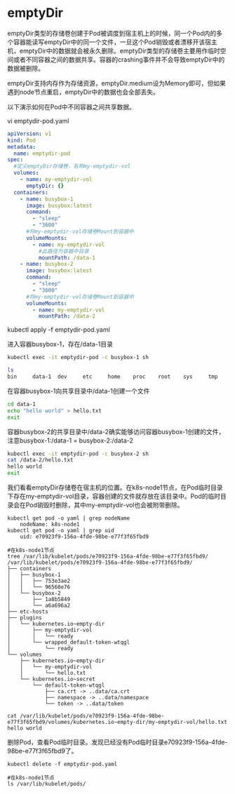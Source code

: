 # emptyDir

emptyDir类型的存储卷创建于Pod被调度到宿主机上的时候，同一个Pod内的多个容器能读写emptyDir中的同一个文件，一旦这个Pod销毁或者漂移开该宿主机，emptyDir中的数据就会被永久删除。emptyDir类型的存储卷主要用作临时空间或者不同容器之间的数据共享。容器的crashing事件并不会导致emptyDir中的数据被删除。

emptyDir支持内存作为存储资源，emptyDir.medium设为Memory即可，但如果遇到node节点重启，emptyDir中的数据也会全部丢失。



以下演示如何在Pod中不同容器之间共享数据。

vi emptydir-pod.yaml

```yaml
apiVersion: v1
kind: Pod
metadata:
  name: emptydir-pod
spec:
  #定义emptyDir存储卷，名称my-emptydir-vol
  volumes:
    - name: my-emptydir-vol
      emptyDir: {}
  containers:
    - name: busybox-1
      image: busybox:latest
      command:
        - "sleep"
        - "3600"
      #将my-emptydir-vol存储卷Mount到容器中
      volumeMounts:
        - name: my-emptydir-vol
          #此路径为容器中目录
          mountPath: /data-1
    - name: busybox-2
      image: busybox:latest
      command:
        - "sleep"
        - "3600"
      #将my-emptydir-vol存储卷Mount到容器中
      volumeMounts:
        - name: my-emptydir-vol
          mountPath: /data-2
```

kubectl apply -f emptydir-pod.yaml

进入容器busybox-1，存在/data-1目录

```bash
kubectl exec -it emptydir-pod -c busybox-1 sh

ls
bin     data-1  dev     etc     home    proc    root    sys     tmp     usr     var

```

在容器busybox-1向共享目录中/data-1创建一个文件

```bash
cd data-1
echo "hello world" > hello.txt
exit
```


容器busybox-2的共享目录中/data-2确实能够访问容器busybox-1创建的文件，注意busybox-1:/data-1 = busybox-2:/data-2

```bash
kubectl exec -it emptydir-pod -c busybox-2 sh
cat /data-2/hello.txt
hello world
exit
```


我们看看emptyDir存储卷在宿主机的位置。在k8s-node1节点，在Pod临时目录下存在my-emptydir-vol目录，容器创建的文件就存放在该目录中。Pod的临时目录会在Pod销毁时删除，其中my-emptydir-vol也会被附带删除。

```
kubectl get pod -o yaml | grep nodeName
    nodeName: k8s-node1
kubectl get pod -o yaml | grep uid
    uid: e70923f9-156a-4fde-98be-e77f3f65fbd9

#在k8s-node1节点
tree /var/lib/kubelet/pods/e70923f9-156a-4fde-98be-e77f3f65fbd9/
/var/lib/kubelet/pods/e70923f9-156a-4fde-98be-e77f3f65fbd9/
├── containers
│   ├── busybox-1
│   │   ├── 753e3ae2
│   │   └── 96560e76
│   └── busybox-2
│       ├── 1a8b5849
│       └── a6a696a2
├── etc-hosts
├── plugins
│   └── kubernetes.io~empty-dir
│       ├── my-emptydir-vol
│       │   └── ready
│       └── wrapped_default-token-wtqgl
│           └── ready
└── volumes
    ├── kubernetes.io~empty-dir
    │   └── my-emptydir-vol
    │       └── hello.txt
    └── kubernetes.io~secret
        └── default-token-wtqgl
            ├── ca.crt -> ..data/ca.crt
            ├── namespace -> ..data/namespace
            └── token -> ..data/token

cat /var/lib/kubelet/pods/e70923f9-156a-4fde-98be-e77f3f65fbd9/volumes/kubernetes.io~empty-dir/my-emptydir-vol/hello.txt
hello world
```


删除Pod，查看Pod临时目录。发现已经没有Pod临时目录e70923f9-156a-4fde-98be-e77f3f65fbd9了。

```
kubectl delete -f emptydir-pod.yaml

#在k8s-node1节点
ls /var/lib/kubelet/pods/
```


